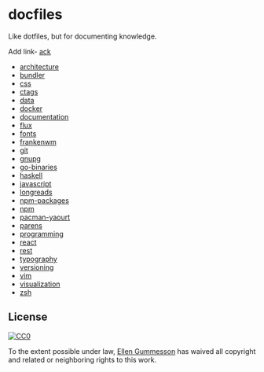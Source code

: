 # docfiles

Like dotfiles, but for documenting knowledge.

Add link- [ack](ack.md)
- [architecture](architecture.md)
- [bundler](bundler.md)
- [css](css.md)
- [ctags](ctags.md)
- [data](data.md)
- [docker](docker.md)
- [documentation](documentation.md)
- [flux](flux.md)
- [fonts](fonts.md)
- [frankenwm](frankenwm.md)
- [git](git.md)
- [gnupg](gnupg.md)
- [go-binaries](go-binaries.md)
- [haskell](haskell.md)
- [javascript](javascript.md)
- [longreads](longreads.md)
- [npm-packages](npm-packages.md)
- [npm](npm.md)
- [pacman-yaourt](pacman-yaourt.md)
- [parens](parens.md)
- [programming](programming.md)
- [react](react.md)
- [rest](rest.md)
- [typography](typography.md)
- [versioning](versioning.md)
- [vim](vim.md)
- [visualization](visualization.md)
- [zsh](zsh.md)

## License

[![CC0](http://i.creativecommons.org/p/zero/1.0/88x31.png)](http://creativecommons.org/publicdomain/zero/1.0/)

To the extent possible under law, [Ellen
Gummesson](http://www.ellengummesson.com) has waived all copyright and related
or neighboring rights to this work.
